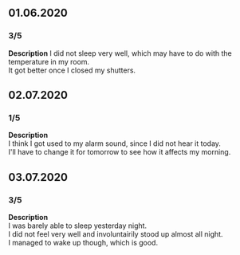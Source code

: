 ## 01.06.2020  
### 3/5  
**Description**
I did not sleep very well, which may have to do with the temperature in my room.  
It got better once I closed my shutters.  
  
## 02.07.2020  
### 1/5  
**Description**  
I think I got used to my alarm sound, since I did not hear it today.  
I'll have to change it for tomorrow to see how it affects my morning.  
  
## 03.07.2020  
### 3/5  
**Description**  
I was barely able to sleep yesterday night.  
I did not feel very well and involuntairily stood up almost all night.  
I managed to wake up though, which is good.  